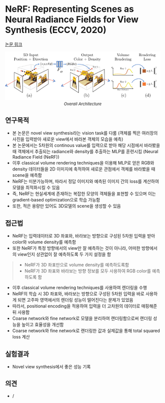 # NeRF: Representing Scenes as Neural Radiance Fields for View Synthesis (ECCV, 2020)

[논문 링크](https://arxiv.org/abs/2003.08934)

<p align="center">
    <img width="600" alt='fig1' src="../img/mildenhall2021nerf.png?raw=true"></br>
    <em><font size=2>Overall Architecture</font></em>
</p>

## 연구목적
- 본 논문은 novel view synthesis라는 vision task를 다룸 (객체를 찍은 여러장의 사진을 입력받아 새로운 view에서 바라본 객체의 모습을 예측)
- 본 논문에서는 5차원의 continous value를 입력으로 받아 해당 시점에서 바라봤을 때 객체에서 추출되는 radiance와 density를 추출하는 MLP를 훈련시킴 (Neural Radiance Field (NeRF))
- 이후 classical volume rendering techniques을 이용해 MLP로 얻은 RGB와 density 데이터들을 2D 이미지에 축적하여 새로운 관점에서 객체를 바라봤을 때 scene을 예측함
- NeRF는 미분가능하며, 따라서 정답 이미지와 예측된 이미지 간의 loss를 계산하여 모델을 최적화시킬 수 있음
- 즉, NeRF는 현실세계에 존재하는 복잡한 모양의 객체들을 표현할 수 있으며 이는 gradient-based optimization으로 학습 가능함
- 또한, 적은 용량만 있어도 3D모델의 scene을 생성할 수 있음

## 접근법
- NeRF는 입력데이터로 3D 좌표와, 바라보는 방향으로 구성된 5차원 입력을 받아 color와 volume density를 예측함
- 또한 NeRF가 특정 방향에서의 view만 잘 예측하는 것이 아니라, 어떠한 방향에서의 view인지 상관없이 잘 예측하도록 두 가지 설정을 함
> - NeRF가 3D 좌표만으로 volume density를 예측하도록함
> - NeRF가 3D 좌표와 바라보는 방향 정보를 모두 사용하여 RGB color를 예측하도록 함
- 이후 classical volume rendering techniques를 사용하여 렌더링을 수행
- NeRF의 학습 시 3D 좌표와, 바라보는 방향으로 구성된 5차원 입력을 바로 사용하게 되면 고주파 영역에서의 렌더링 성능이 떨어진다는 문제가 있었음
- 따라서, positional encoding을 적용하여 입력을 더 고차원의 데이터로 매핑해준 뒤 사용함
- Coarse network와 fine network로 모델을 분리하여 랜더링함으로써 랜더링 성능을 높이고 효율성을 개선함
- Coarse network와 fine network로 랜더링한 값과 실제값을 통해 total squared loss 계산

## 실험결과
- Novel view synthesis에서 좋은 성능 기록

## 의견
- /